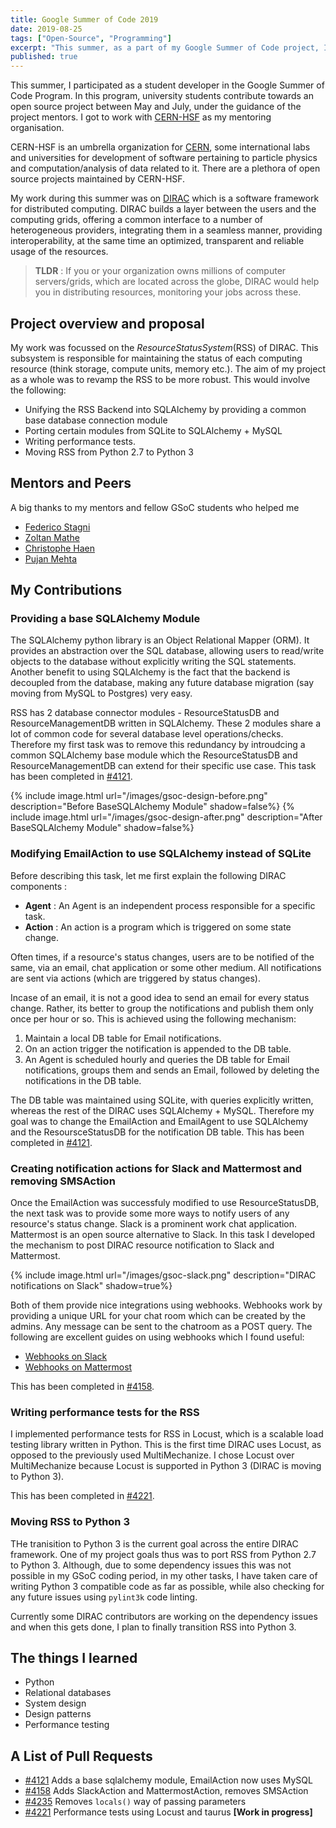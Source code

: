 ```yaml
---
title: Google Summer of Code 2019
date: 2019-08-25
tags: ["Open-Source", "Programming"]
excerpt: "This summer, as a part of my Google Summer of Code project, I worked with CERN-HSF on DiracGrid"
published: true
---
```


This summer, I participated as a student developer in the Google Summer of Code Program. In this program, university students contribute towards an open source project between May and July, under the guidance of the project mentors. I got to work with [CERN-HSF](https://hepsoftwarefoundation.org/activities/gsoc.html) as my mentoring organisation.

CERN-HSF is an umbrella organization for [CERN](https://home.cern/), some international labs and universities for development of software pertaining to particle physics and computation/analysis of data related to it. There are a plethora of open source projects maintained by CERN-HSF.

My work during this summer was on [DIRAC](http://diracgrid.org/) which is a software framework for distributed computing. DIRAC builds a layer between the users and the computing grids, offering a common interface to a number of heterogeneous providers, integrating them in a seamless manner, providing interoperability, at the same time an optimized, transparent and reliable usage of the resources.

> **TLDR** : If you or your organization owns millions of computer servers/grids, which are located across the globe, DIRAC would help you in distributing resources, monitoring your jobs across these.

## Project overview and proposal

My work was focussed on the _ResourceStatusSystem_(RSS) of DIRAC. This subsystem is responsible for maintaining the status of each computing resource (think storage, compute units, memory etc.). The aim of my project as a whole was to revamp the RSS to be more robust. This would involve the following:

- Unifying the RSS Backend into SQLAlchemy by providing a common base database connection module
- Porting certain modules from SQLite to SQLAlchemy + MySQL
- Writing performance tests.
- Moving RSS from Python 2.7 to Python 3

## Mentors and Peers

A big thanks to my mentors and fellow GSoC students who helped me

- [Federico Stagni](https://github.com/fstagni)
- [Zoltan Mathe](https://github.com/zmathe)
- [Christophe Haen](https://github.com/chaen)
- [Pujan Mehta](https://github.com/pujanm)

## My Contributions

### Providing a base SQLAlchemy Module

The SQLAlchemy python library is an Object Relational Mapper (ORM). It provides an abstraction over the SQL database, allowing users to read/write objects to the database without explicitly writing the SQL statements. Another benefit to using SQLAlchemy is the fact that the backend is decoupled from the database, making any future database migration (say moving from MySQL to Postgres) very easy.

RSS has 2 database connector modules - ResourceStatusDB and ResourceManagementDB written in SQLAlchemy. These 2 modules share a lot of common code for several database level operations/checks. Therefore my first task was to remove this redundancy by introudcing a common SQLAlchemy base module which the ResourceStatusDB and ResourceManagementDB can extend for their specific use case. This task has been completed in [#4121](https://github.com/DIRACGrid/DIRAC/pull/4121).

{% include image.html url="/images/gsoc-design-before.png" description="Before BaseSQLAlchemy Module" shadow=false%}
{% include image.html url="/images/gsoc-design-after.png" description="After BaseSQLAlchemy Module" shadow=false%}

### Modifying EmailAction to use SQLAlchemy instead of SQLite

Before describing this task, let me first explain the following DIRAC components :

- **Agent** : An Agent is an independent process responsible for a specific task.
- **Action** : An action is a program which is triggered on some state change.

Often times, if a resource's status changes, users are to be notified of the same,
via an email, chat application or some other medium. All notifications are sent via actions (which are triggered by status changes).

Incase of an email, it is not a good idea
to send an email for every status change. Rather, its better to group the notifications and publish them only once per hour or so. This is achieved using the following mechanism:

1. Maintain a local DB table for Email notifications.
2. On an action trigger the notification is appended to the DB table.
3. An Agent is scheduled hourly and queries the DB table for Email notifications, groups them and sends an Email, followed by deleting the notifications in the DB table.

The DB table was maintained using SQLite, with queries explicitly written, whereas the rest of the DIRAC uses SQLAlchemy + MySQL. Therefore my goal was to change the EmailAction and EmailAgent to use SQLAlchemy and the ResoursceStatusDB for the notification DB table. This has been completed in [#4121](https://github.com/DIRACGrid/DIRAC/pull/4121).

### Creating notification actions for Slack and Mattermost and removing SMSAction

Once the EmailAction was successfuly modified to use ResourceStatusDB, the next task was to
provide some more ways to notify users of any resource's status change. Slack is a prominent work chat application.
Mattermost is an open source alternative to Slack. In this task I developed the mechanism to post DIRAC resource notification to Slack and Mattermost.

{% include image.html url="/images/gsoc-slack.png" description="DIRAC notifications on Slack" shadow=true%}

Both of them provide nice integrations using webhooks. Webhooks work by providing a unique URL for your chat room which can be created by the admins. Any message can be sent to the chatroom as a POST query. The following are excellent guides on using webhooks which I found useful:

- [Webhooks on Slack](https://api.slack.com/incoming-webhooks)
- [Webhooks on Mattermost](https://docs.mattermost.com/developer/webhooks-incoming.html)

This has been completed in [#4158](https://github.com/DIRACGrid/DIRAC/pull/4158).

### Writing performance tests for the RSS

I implemented performance tests for RSS in Locust, which is a scalable load testing library written in Python.
This is the first time DIRAC uses Locust, as opposed to the previously used MultiMechanize.
I chose Locust over MultiMechanize because Locust is supported in Python 3 (DIRAC is moving to Python 3).

This has been completed in [#4221](https://github.com/DIRACGrid/DIRAC/pull/4221).

### Moving RSS to Python 3

THe tranisition to Python 3 is the current goal across the entire DIRAC framework.
One of my project goals thus was to port RSS from Python 2.7 to Python 3.
Although, due to some dependency issues this was not possible in my GSoC coding period,
in my other tasks, I have taken care of writing Python 3 compatible code as far as possible, while also checking for any future issues using `pylint3k` code linting.

Currently some DIRAC contributors are working on the dependency issues and when this gets done, I plan to finally transition RSS into Python 3.

## The things I learned

- Python
- Relational databases
- System design
- Design patterns
- Performance testing

## A List of Pull Requests

- [#4121](https://github.com/DIRACGrid/DIRAC/pull/4121) Adds a base sqlalchemy module, EmailAction now uses MySQL
- [#4158](https://github.com/DIRACGrid/DIRAC/pull/4158) Adds SlackAction and MattermostAction, removes SMSAction
- [#4235](https://github.com/DIRACGrid/DIRAC/pull/4235) Removes `locals()` way of passing parameters
- [#4221](https://github.com/DIRACGrid/DIRAC/pull/4221) Performance tests using Locust and taurus **[Work in progress]**
